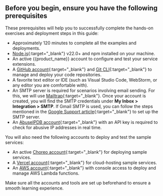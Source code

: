 ## Before you begin, ensure you have the following prerequisites

These prerequisites will help you to successfully complete the hands-on exercises and deployment steps in this guide:

* Approximately 120 minutes to complete all the examples and deployments.
* [Node.js](https://nodejs.org/en/download/package-manager){:target="_blank"} v22.0+ and npm installed on your machine.
* An active {{product_name}} account to configure and test your service extensions.
* A [GitHub account](https://github.com/){:target="_blank"}
  and [Git CLI](https://git-scm.com/book/en/v2/Getting-Started-The-Command-Line){:target="_blank"} to manage and deploy
  your code repositories.
* A favorite text editor or IDE (such as Visual Studio Code, WebStorm, or any editor you are comfortable with).
* An SMTP server is required for scenarios involving email sending. For this, we will
  use [Mailtrap](https://mailtrap.io/register/signup?ref=header){:target="_blank"}. Once your account is created, you
  will find the SMTP credentials under **My Inbox > Integration > SMTP**. If Gmail SMTP is used, you can follow the
  steps mentioned in the [Google Support article](https://support.google.com/a/answer/176600?hl=en){:target="_blank"}
  to set up the SMTP server.
* An [AbuseIPDB account](https://www.abuseipdb.com/register?plan=free){:target="_blank"} with an API key is required to
  check for abusive IP addresses in real time.

You will also need the following accounts to deploy and test the sample services:

* An active [Choreo account](https://choreo.dev/){:target="_blank"} for deploying sample services.
* A [Vercel account](https://vercel.com/signup){:target="_blank"} for cloud-hosting sample services.
* An [AWS account](https://signin.aws.amazon.com/signup?request_type=register){:target="_blank"} with console access to
  deploy and manage AWS Lambda functions.

Make sure all the accounts and tools are set up beforehand to ensure a smooth learning experience.
